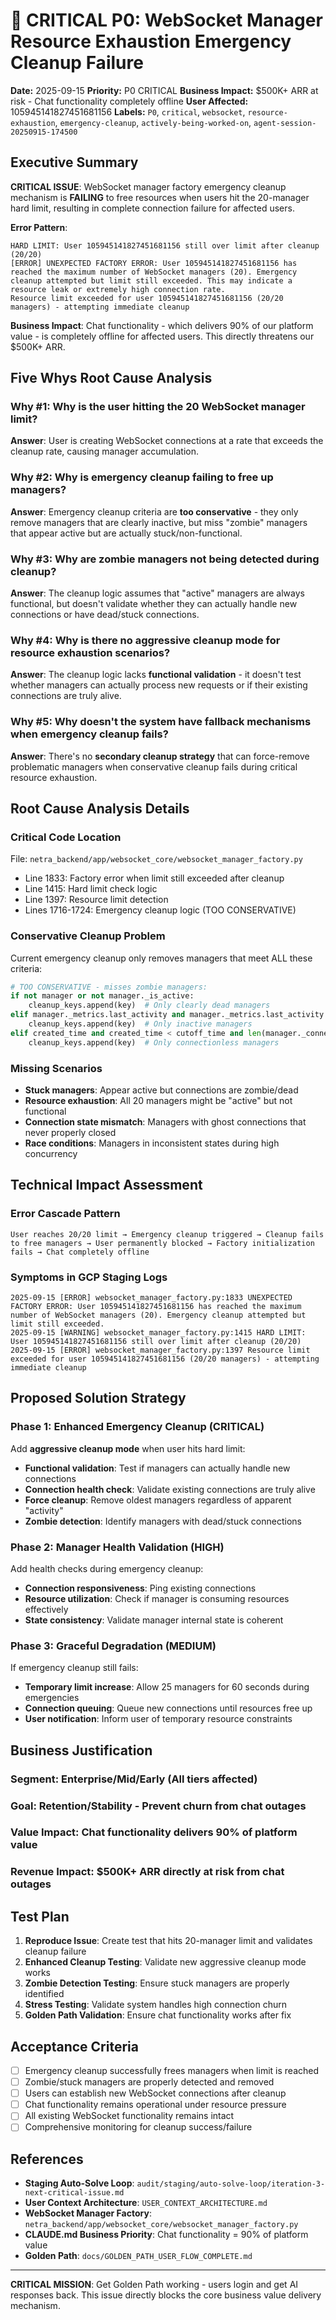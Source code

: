 # 🚨 CRITICAL P0: WebSocket Manager Resource Exhaustion Emergency Cleanup Failure

**Date:** 2025-09-15
**Priority:** P0 CRITICAL
**Business Impact:** $500K+ ARR at risk - Chat functionality completely offline
**User Affected:** 105945141827451681156
**Labels:** `P0`, `critical`, `websocket`, `resource-exhaustion`, `emergency-cleanup`, `actively-being-worked-on`, `agent-session-20250915-174500`

## Executive Summary

**CRITICAL ISSUE**: WebSocket manager factory emergency cleanup mechanism is **FAILING** to free resources when users hit the 20-manager hard limit, resulting in complete connection failure for affected users.

**Error Pattern**:
```
HARD LIMIT: User 105945141827451681156 still over limit after cleanup (20/20)
[ERROR] UNEXPECTED FACTORY ERROR: User 105945141827451681156 has reached the maximum number of WebSocket managers (20). Emergency cleanup attempted but limit still exceeded. This may indicate a resource leak or extremely high connection rate.
Resource limit exceeded for user 105945141827451681156 (20/20 managers) - attempting immediate cleanup
```

**Business Impact**: Chat functionality - which delivers 90% of our platform value - is completely offline for affected users. This directly threatens our $500K+ ARR.

## Five Whys Root Cause Analysis

### **Why #1**: Why is the user hitting the 20 WebSocket manager limit?
**Answer**: User is creating WebSocket connections at a rate that exceeds the cleanup rate, causing manager accumulation.

### **Why #2**: Why is emergency cleanup failing to free up managers?
**Answer**: Emergency cleanup criteria are **too conservative** - they only remove managers that are clearly inactive, but miss "zombie" managers that appear active but are actually stuck/non-functional.

### **Why #3**: Why are zombie managers not being detected during cleanup?
**Answer**: The cleanup logic assumes that "active" managers are always functional, but doesn't validate whether they can actually handle new connections or have dead/stuck connections.

### **Why #4**: Why is there no aggressive cleanup mode for resource exhaustion scenarios?
**Answer**: The cleanup logic lacks **functional validation** - it doesn't test whether managers can actually process new requests or if their existing connections are truly alive.

### **Why #5**: Why doesn't the system have fallback mechanisms when emergency cleanup fails?
**Answer**: There's no **secondary cleanup strategy** that can force-remove problematic managers when conservative cleanup fails during critical resource exhaustion.

## Root Cause Analysis Details

### **Critical Code Location**
File: `netra_backend/app/websocket_core/websocket_manager_factory.py`
- Line 1833: Factory error when limit still exceeded after cleanup
- Line 1415: Hard limit check logic
- Line 1397: Resource limit detection
- Lines 1716-1724: Emergency cleanup logic (TOO CONSERVATIVE)

### **Conservative Cleanup Problem**
Current emergency cleanup only removes managers that meet ALL these criteria:
```python
# TOO CONSERVATIVE - misses zombie managers:
if not manager or not manager._is_active:
    cleanup_keys.append(key)  # Only clearly dead managers
elif manager._metrics.last_activity and manager._metrics.last_activity < cutoff_time:
    cleanup_keys.append(key)  # Only inactive managers
elif created_time and created_time < cutoff_time and len(manager._connections) == 0:
    cleanup_keys.append(key)  # Only connectionless managers
```

### **Missing Scenarios**
- **Stuck managers**: Appear active but connections are zombie/dead
- **Resource exhaustion**: All 20 managers might be "active" but not functional
- **Connection state mismatch**: Managers with ghost connections that never properly closed
- **Race conditions**: Managers in inconsistent states during high concurrency

## Technical Impact Assessment

### **Error Cascade Pattern**
```
User reaches 20/20 limit → Emergency cleanup triggered → Cleanup fails to free managers → User permanently blocked → Factory initialization fails → Chat completely offline
```

### **Symptoms in GCP Staging Logs**
```
2025-09-15 [ERROR] websocket_manager_factory.py:1833 UNEXPECTED FACTORY ERROR: User 105945141827451681156 has reached the maximum number of WebSocket managers (20). Emergency cleanup attempted but limit still exceeded.
2025-09-15 [WARNING] websocket_manager_factory.py:1415 HARD LIMIT: User 105945141827451681156 still over limit after cleanup (20/20)
2025-09-15 [ERROR] websocket_manager_factory.py:1397 Resource limit exceeded for user 105945141827451681156 (20/20 managers) - attempting immediate cleanup
```

## Proposed Solution Strategy

### **Phase 1: Enhanced Emergency Cleanup (CRITICAL)**
Add **aggressive cleanup mode** when user hits hard limit:
- **Functional validation**: Test if managers can actually handle new connections
- **Connection health check**: Validate existing connections are truly alive
- **Force cleanup**: Remove oldest managers regardless of apparent "activity"
- **Zombie detection**: Identify managers with dead/stuck connections

### **Phase 2: Manager Health Validation (HIGH)**
Add health checks during emergency cleanup:
- **Connection responsiveness**: Ping existing connections
- **Resource utilization**: Check if manager is consuming resources effectively
- **State consistency**: Validate manager internal state is coherent

### **Phase 3: Graceful Degradation (MEDIUM)**
If emergency cleanup still fails:
- **Temporary limit increase**: Allow 25 managers for 60 seconds during emergencies
- **Connection queuing**: Queue new connections until resources free up
- **User notification**: Inform user of temporary resource constraints

## Business Justification

### **Segment**: Enterprise/Mid/Early (All tiers affected)
### **Goal**: Retention/Stability - Prevent churn from chat outages
### **Value Impact**: Chat functionality delivers 90% of platform value
### **Revenue Impact**: $500K+ ARR directly at risk from chat outages

## Test Plan

1. **Reproduce Issue**: Create test that hits 20-manager limit and validates cleanup failure
2. **Enhanced Cleanup Testing**: Validate new aggressive cleanup mode works
3. **Zombie Detection Testing**: Ensure stuck managers are properly identified
4. **Stress Testing**: Validate system handles high connection churn
5. **Golden Path Validation**: Ensure chat functionality works after fix

## Acceptance Criteria

- [ ] Emergency cleanup successfully frees managers when limit is reached
- [ ] Zombie/stuck managers are properly detected and removed
- [ ] Users can establish new WebSocket connections after cleanup
- [ ] Chat functionality remains operational under resource pressure
- [ ] All existing WebSocket functionality remains intact
- [ ] Comprehensive monitoring for cleanup success/failure

## References

- **Staging Auto-Solve Loop**: `audit/staging/auto-solve-loop/iteration-3-next-critical-issue.md`
- **User Context Architecture**: `USER_CONTEXT_ARCHITECTURE.md`
- **WebSocket Manager Factory**: `netra_backend/app/websocket_core/websocket_manager_factory.py`
- **CLAUDE.md Business Priority**: Chat functionality = 90% of platform value
- **Golden Path**: `docs/GOLDEN_PATH_USER_FLOW_COMPLETE.md`

---

**CRITICAL MISSION**: Get Golden Path working - users login and get AI responses back. This issue directly blocks the core business value delivery mechanism.